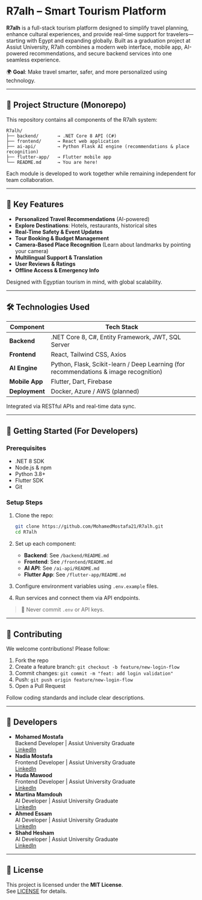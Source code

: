 # R7alh – Smart Tourism Platform

**R7alh** is a full-stack tourism platform designed to simplify travel planning, enhance cultural experiences, and provide real-time support for travelers—starting with Egypt and expanding globally. Built as a graduation project at Assiut University, R7alh combines a modern web interface, mobile app, AI-powered recommendations, and secure backend services into one seamless experience.

🌍 **Goal**: Make travel smarter, safer, and more personalized using technology.

---

## 📁 Project Structure (Monorepo)

This repository contains all components of the R7alh system:

```
R7alh/
├── backend/       → .NET Core 8 API (C#)
├── frontend/      → React web application
├── ai-api/        → Python Flask AI engine (recommendations & place recognition)
├── flutter-app/   → Flutter mobile app
└── README.md      → You are here!
```

Each module is developed to work together while remaining independent for team collaboration.

---

## 🚀 Key Features

- **Personalized Travel Recommendations** (AI-powered)
- **Explore Destinations**: Hotels, restaurants, historical sites
- **Real-Time Safety & Event Updates**
- **Tour Booking & Budget Management**
- **Camera-Based Place Recognition** (Learn about landmarks by pointing your camera)
- **Multilingual Support & Translation**
- **User Reviews & Ratings**
- **Offline Access & Emergency Info**

Designed with Egyptian tourism in mind, with global scalability.

---

## 🛠️ Technologies Used

| Component     | Tech Stack |
|--------------|-----------|
| **Backend**  | .NET Core 8, C#, Entity Framework, JWT, SQL Server |
| **Frontend** | React, Tailwind CSS, Axios |
| **AI Engine**| Python, Flask, Scikit-learn / Deep Learning (for recommendations & image recognition) |
| **Mobile App**| Flutter, Dart, Firebase |
| **Deployment**| Docker, Azure / AWS (planned) |

Integrated via RESTful APIs and real-time data sync.

---

## 🧪 Getting Started (For Developers)

### Prerequisites
- .NET 8 SDK
- Node.js & npm
- Python 3.8+
- Flutter SDK
- Git

### Setup Steps

1. Clone the repo:
   ```bash
   git clone https://github.com/MohamedMostafa21/R7alh.git
   cd R7alh
   ```

2. Set up each component:
   - **Backend**: See `/backend/README.md`
   - **Frontend**: See `/frontend/README.md`
   - **AI API**: See `/ai-api/README.md`
   - **Flutter App**: See `/flutter-app/README.md`

3. Configure environment variables using `.env.example` files.

4. Run services and connect them via API endpoints.

> 🔐 Never commit `.env` or API keys.

---

## 🤝 Contributing

We welcome contributions! Please follow:
1. Fork the repo
2. Create a feature branch: `git checkout -b feature/new-login-flow`
3. Commit changes: `git commit -m "feat: add login validation"`
4. Push: `git push origin feature/new-login-flow`
5. Open a Pull Request

Follow coding standards and include clear descriptions.

---

## 👤 Developers

- **Mohamed Mostafa**  
  Backend Developer | Assiut University Graduate  
  [LinkedIn](https://www.linkedin.com/in/mohamedmostafa21/)
- **Nadia Mostafa**  
  Frontend Developer | Assiut University Graduate  
  [LinkedIn](https://www.linkedin.com/in/nadia-mostafa-369140250/)
- **Huda Mawood**  
  Frontend Developer | Assiut University Graduate  
  [LinkedIn](https://www.linkedin.com/in/huda-mawood-17a644270/)
- **Martina Mamdouh**  
  AI Developer | Assiut University Graduate  
  [LinkedIn](https://www.linkedin.com/in/martina-mamdouh-fakher/)
- **Ahmed Essam**  
  AI Developer | Assiut University Graduate  
  [LinkedIn](https://www.linkedin.com/in/ahmed-essam-64192a223/)
- **Shahd Hesham**  
  AI Developer | Assiut University Graduate  
  [LinkedIn](https://www.linkedin.com/in/shahd-hesham-5a4397221/)


---

## 📄 License

This project is licensed under the **MIT License**.  
See [LICENSE](LICENSE) for details.
```


